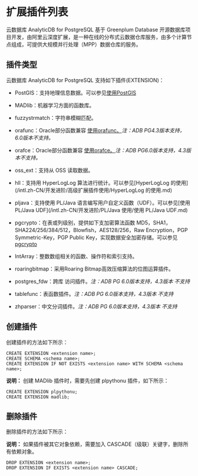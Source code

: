 # 扩展插件列表

云数据库 AnalyticDB for PostgreSQL 基于 Greenplum Database 开源数据库项目开发，由阿里云深度扩展，是一种在线的分布式云数据仓库服务，由多个计算节点组成，可提供大规模并行处理（MPP）数据仓库的服务。

## 插件类型

云数据库 AnalyticDB for PostgreSQL 支持如下插件\(EXTENSION\)：

-   PostGIS：支持地理信息数据。可以参见[使用PostGIS](/intl.zh-CN/开发进阶/高级扩展插件使用/使用PostGIS.md)

-   MADlib：机器学习方面的函数库。

-   fuzzystrmatch：字符串模糊匹配。

-   orafunc：Oracle部分函数兼容 [使用orafunc。](https://gpdb.docs.pivotal.io/43330/utility_guide/orafce_ref.html)*注：ADB PG4.3版本支持， 6.0版本不支持。*

-   orafce：Oracle部分函数兼容 [使用orafce。](https://gpdb.docs.pivotal.io/6-15/ref_guide/modules/orafce_ref.html)*注：ADB PG6.0版本支持，4.3版本不支持。*

-   oss\_ext：支持从 OSS 读取数据。

-   hll：支持用 HyperLogLog 算法进行统计。可以参见[HyperLogLog 的使用](/intl.zh-CN/开发进阶/高级扩展插件使用/HyperLogLog 的使用.md)

-   pljava：支持使用 PL/Java 语言编写用户自定义函数（UDF）。可以参见[使用 PL/Java UDF](/intl.zh-CN/开发进阶/PL/Java 使用/使用 PL/Java UDF.md)

-   pgcrypto：在表或列级别，提供如下支加密算法函数 MD5，SHA1，SHA224/256/384/512，Blowfish，AES128/256，Raw Encryption，PGP Symmetric-Key，PGP Public Key，实现数据安全加密存储。可以参见[pgcrypto](https://www.postgresql.org/docs/9.4/pgcrypto.html)

-   IntArray：整数数组相关的函数、操作符和索引支持。

-   roaringbitmap：采用Roaring Bitmap高效压缩算法的位图运算插件。

-   postgres\_fdw：跨库 访问插件。*注：ADB PG 6.0版本支持，4.3版本 不支持*

-   tablefunc：表函数插件。*注：ADB PG 6.0版本支持，4.3版本 不支持*

-   zhparser：中文分词插件。*注：ADB PG 6.0版本支持，4.3版本 不支持*


## 创建插件

创建插件的方法如下所示：

```
CREATE EXTENSION <extension name>;
CREATE SCHEMA <schema name>;
CREATE EXTENSION IF NOT EXISTS <extension name> WITH SCHEMA <schema name>;
```

**说明：** 创建 MADlib 插件时，需要先创建 plpythonu 插件，如下所示：

```
CREATE EXTENSION plpythonu;
CREATE EXTENSION madlib;
```

## 删除插件

删除插件的方法如下所示：

**说明：** 如果插件被其它对象依赖，需要加入 CASCADE（级联）关键字，删除所有依赖对象。

```
DROP EXTENSION <extension name>;
DROP EXTENSION IF EXISTS <extension name> CASCADE;
```

